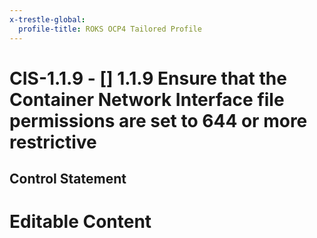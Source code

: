 ```yaml
---
x-trestle-global:
  profile-title: ROKS OCP4 Tailored Profile
---
```


# CIS-1.1.9 - \[\] 1.1.9 Ensure that the Container Network Interface file permissions are set to 644 or more restrictive

## Control Statement

# Editable Content

<!-- Make additions and edits below -->
<!-- The above represents the contents of the control as received by the profile, prior to additions. -->
<!-- If the profile makes additions to the control, they will appear below. -->
<!-- The above markdown may not be edited but you may edit the content below, and/or introduce new additions to be made by the profile. -->
<!-- If there is a yaml header at the top, parameter values may be edited. Use --set-parameters to incorporate the changes during assembly. -->
<!-- The content here will then replace what is in the profile for this control, after running profile-assemble. -->
<!-- The current profile has no added parts for this control, but you may add new ones here. -->
<!-- Each addition must have a heading of the form ## Control my_addition_name -->
<!-- See https://ibm.github.io/compliance-trestle/tutorials/ssp_profile_catalog_authoring/ssp_profile_catalog_authoring for guidance. -->
